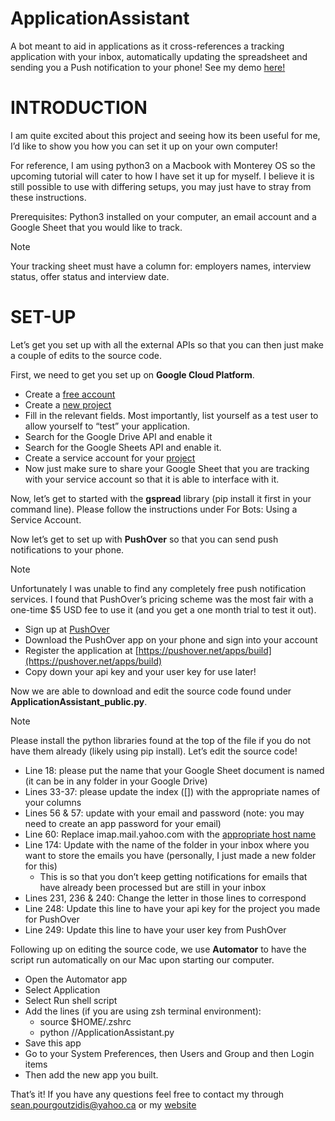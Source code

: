 # ApplicationAssistant
A bot meant to aid in applications as it cross-references a tracking application with your inbox, automatically updating the spreadsheet and sending you a Push notification to your phone! See my demo [here!](https://www.youtube.com/watch?v=R0KMam2z1JI)

# INTRODUCTION

I am quite excited about this project and seeing how its been useful for me, I’d like to show you how you can set it up on your own computer!

For reference, I am using python3 on a Macbook with Monterey OS so the upcoming tutorial will cater to how I have set it up for myself. I believe it is still possible to use with differing setups, you may just have to stray from these instructions.

Prerequisites: Python3 installed on your computer, an email account and a Google Sheet that you would like to track. 
> [!NOTE]
> Your tracking sheet must have a column for: employers names, interview status, offer status and interview date.

# SET-UP

 Let’s get you set up with all the external APIs so that you can then just make a couple of edits to the source code.

First, we need to get you set up on **Google Cloud Platform**. 

* Create a [free account](https://www.youtube.com/watch?v=m5hwU0jD0qc)
* Create a [new project](​​https://developers.google.com/workspace/guides/create-project) 
* Fill in the relevant fields. Most importantly, list yourself as a test user to allow yourself to “test” your application.
* Search for the Google Drive API and enable it
* Search for the Google Sheets API and enable it.
* Create a service account for your [project](https://cloud.google.com/iam/docs/service-accounts-create)
* Now just make sure to share your Google Sheet that you are tracking with your service account so that it is able to interface with it.

Now, let’s get to started with the **gspread** library (pip install it first in your command line). Please follow the instructions under For Bots: Using a Service Account.

Now let’s get to set up with **PushOver** so that you can send push notifications to your phone. 
> [!NOTE]
> Unfortunately I was unable to find any completely free push notification services. I found that PushOver’s pricing scheme was the most fair with a one-time $5 USD fee to use it (and you get a one month trial to test it out).

* Sign up at [PushOver](https://pushover.net/)
* Download the PushOver app on your phone and sign into your account
* Register the application at [https://pushover.net/apps/build](https://pushover.net/apps/build)
* Copy down your api key and your user key for use later!

Now we are able to download and edit the source code found under **ApplicationAssistant_public.py**. 
> [!NOTE]
> Please install the python libraries found at the top of the file if you do not have them already (likely using pip install). Let’s edit the source code!

* Line 18: please put the name that your Google Sheet document is named (it can be in any folder in your Google Drive)
* Lines 33-37: please update the index ([]) with the appropriate names of your columns
* Lines 56 & 57: update with your email and password (note: you may need to create an app password for your email)
* Line 60: Replace imap.mail.yahoo.com with the [appropriate host name](https://knowledge.hubspot.com/email-notifications/how-can-i-find-my-email-servers-imap-and-smtp-information)
* Line 174: Update with the name of the folder in your inbox where you want to store the emails you have (personally, I just made a new folder for this)
  * This is so that you don’t keep getting notifications for emails that have already been processed but are still in your inbox
* Lines 231, 236 & 240: Change the letter in those lines to correspond
* Line 248: Update this line to have your api key for the project you made for PushOver
* Line 249: Update this line to have your user key from PushOver 

Following up on editing the source code, we use **Automator** to have the script run automatically on our Mac upon starting our computer.

* Open the Automator app
* Select Application
* Select Run shell script
* Add the lines (if you are using zsh terminal environment):
  * source $HOME/.zshrc
  * python <path>/<to>/ApplicationAssistant.py
* Save this app
* Go to your System Preferences, then Users and Group and then Login items
* Then add the new app you built.

That’s it! If you have any questions feel free to contact my through sean.pourgoutzidis@yahoo.ca or my [website](https://www.seanpourgoutzidis.com/) 
